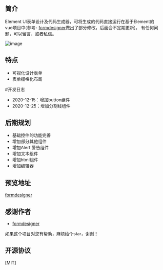 ## 简介
Element UI表单设计及代码生成器，可将生成的代码直接运行在基于Element的vue项目中(参考- [formdesigner](https://gitee.com/mrhj/formdesigner)做出了部分修改，后面会不定期更新)。 有任何问题，可以留言、或者私信。

![image](https://gitee.com/wurong19870715/formDesigner/raw/master/public/img/snapshot.png)

## 特点
- 可视化设计表单
- 表单栅格化布局

#开发日志
- 2020-12-15：增加button组件
- 2020-12-25：增加分割线组件


## 后期规划
- 基础控件的功能完善
- 增加部分其他组件
- 增加Alert 警告组件
- 增加文本组件
- 增加html组件
- 增加编辑器
## 预览地址
  [formdesigner](http://wurong19870715.gitee.io/formdesigner)
  
## 感谢作者
- [formdesigner](https://gitee.com/mrhj/form-generator)

如果这个项目对您有帮助，麻烦给个star，谢谢！

## 开源协议
[MIT]
